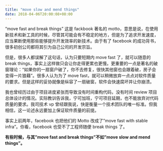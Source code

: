 ```yaml
---
title: "move slow and mend things"
date: 2018-04-06T20:00:08+08:00
---
```


“move fast and break things” 这是 fackbook 著名的 motto，意思是说，在使用新技术和新工具的时候，尽管其可能会有不稳定的地方，但是为了追求开发速度，应当果断使用那些能够提升开发效率的新技术。由于有了 facebook 的成功背书，很多初创公司都将其引为自己公司的开发宗旨。

但是，很多人都误解了这句话，认为只要短期内 move fast 了，就可以随意的 break things，事实上这样做只会让你走得更累也更慢。更重要的一点是著名的破窗理论：“如果你的一扇窗户破了，你不去修复，很快其他窗也会跟着破，房子会变得一片狼藉”。很多人认为为了 move fast，就可以稍微放弃一点点对软件质量的要求。但是这样的妥协就像是纵容了一扇破窗，软件会快速腐坏并让你崩溃。

我也曾经历过由于项目进度紧张而导致没有时间重构代码，没有时间 review 项目总体设计的情况。实际教训告诉我，宁可加班，宁可项目延期，也不能放弃对代码质量的要求。我司技术 vp 曾经跟我说，快是衡量一个技术团队的唯一标准。但我相信，这一论述永远要加上保证软件质量的前提。

事实上前两年，facebook 也把他们的 Motto 改成了”move fast with stable infra”。你看，facebook 也受不了工程师随便 break things 了。

**有些时候，与其”move fast and break things”不如”move slow and mend things”。**
